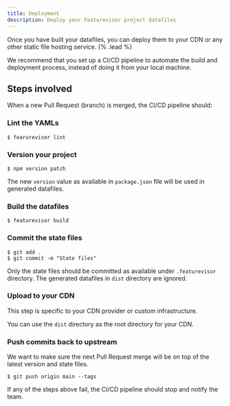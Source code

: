 ```yaml
---
title: Deployment
description: Deploy your Featurevisor project datafiles
---
```


Once you have built your datafiles, you can deploy them to your CDN or any other static file hosting service. {% .lead %}

We recommend that you set up a CI/CD pipeline to automate the build and deployment process, instead of doing it from your local machine.

## Steps involved

When a new Pull Request (branch) is merged, the CI/CD pipeline should:

### Lint the YAMLs

```
$ fearurevisor lint
```

### Version your project

```
$ npm version patch
```

The new `version` value as available in `package.json` file will be used in generated datafiles.

### Build the datafiles

```
$ featurevisor build
```

### Commit the state files

```
$ git add .
$ git commit -m "State files"
```

Only the state files should be committed as available under `.featurevisor` directory. The generated datafiles in `dist` directory are ignored.

### Upload to your CDN

This step is specific to your CDN provider or custom infrastructure.

You can use the `dist` directory as the root directory for your CDN.

### Push commits back to upstream

We want to make sure the next Pull Request merge will be on top of the latest version and state files.

```
$ git push origin main --tags
```

If any of the steps above fail, the CI/CD pipeline should stop and notify the team.
